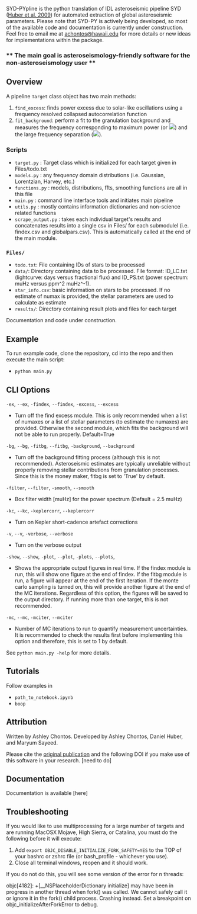 SYD-PYpline is the python translation of IDL asteroseismic pipeline SYD ([Huber et al. 2009](https://ui.adsabs.harvard.edu/abs/2009CoAst.160...74H/abstract)) for automated extraction of global asteroseismic parameters. Please note that SYD-PY is actively being developed, so most of the available code and documentation is currently under construction. Feel free to email me at achontos@hawaii.edu for more details or new ideas for implementations within the package.

### ** The main goal is asteroseismology-friendly software for the non-asteroseismology user **

## Overview

A pipeline `Target` class object has two main methods:

1) `find_excess`: finds power excess due to solar-like oscillations using a frequency resolved collapsed autocorrelation function
2) `fit_background`: perform a fit to the granulation background and measures the frequency corresponding to maximum power (or <img src="https://latex.codecogs.com/gif.latex?\nu_{\mathrm{max}}" />) and the large frequency separation (<img src="https://latex.codecogs.com/gif.latex?\Delta\nu " />).

### Scripts
- `target.py` : Target class which is initialized for each target given in Files/todo.txt
- `models.py` : any frequency domain distributions (i.e. Gaussian, Lorentzian, Harvey, etc.)
- `functions.py` : models, distributions, ffts, smoothing functions are all in this file
- `main.py` : command line interface tools and initiates main pipeline 
- `utils.py` : mostly contains information dictionaries and non-science related functions
- `scrape_output.py` : takes each individual target's results and concatenates results into a single csv in Files/ for each submodulel (i.e. findex.csv and globalpars.csv). This is automatically called at the end of the main module.

### `Files/`

- `todo.txt`: File containing IDs of stars to be processed 
- `data/`: Directory containing data to be processed. File format: ID_LC.txt (lightcurve: days versus fractional flux) and ID_PS.txt (power spectrum: muHz versus ppm^2 muHz^-1). 
- `star_info.csv`: basic information on stars to be processed. If no estimate of numax is provided, the stellar parameters are used to calculate as estimate
- `results/`: Directory containing result plots and files for each target

Documentation and code under construction.

## Example

To run example code, clone the repository, cd into the repo and then execute the main script:

- `python main.py` 

## CLI Options

`-ex`, `--ex`, `-findex`, `--findex`, `-excess`, `--excess`
- Turn off the find excess module. This is only recommended when a list of numaxes or a list of stellar parameters (to estimate the numaxes) are provided. Otherwise the second module, which fits the background will not be able to run properly. Default=True

`-bg`, `--bg`, `-fitbg`, `--fitbg`, `-background`, `--background`
- Turn off the background fitting process (although this is not recommended). Asteroseismic estimates are typically unreliable without properly removing stellar contributions from granulation processes. Since this is the money maker, fitbg is set to 'True' by default.

`-filter`, `--filter`, `-smooth`, `--smooth`
- Box filter width [muHz] for the power spectrum (Default = 2.5 muHz)

`-kc`, `--kc`, `-keplercorr`, `--keplercorr`
- Turn on Kepler short-cadence artefact corrections

`-v`, `--v`, `-verbose`, `--verbose`
- Turn on the verbose output

`-show`, `--show`, `-plot`, `--plot`, `-plots`, `--plots`,
- Shows the appropriate output figures in real time. If the findex module is run, this will show one figure at the end of findex. If the fitbg module is run, a figure will appear at the end of the first iteration. If the monte carlo sampling is turned on, this will provide another figure at the end of the MC iterations. Regardless of this option, the figures will be saved to the output directory. If running more than one target, this is not recommended. 

`-mc`, `--mc`, `-mciter`, `--mciter`
- Number of MC iterations to run to quantify measurement uncertainties. It is recommended to check the results first before implementing this option and therefore, this is set to 1 by default.

See `python main.py -help` for more details.

## Tutorials 

Follow examples in

- `path_to_notebook.ipynb`
- `boop`

## Attribution

Written by Ashley Chontos. Developed by Ashley Chontos, Daniel Huber, and Maryum Sayeed. 

Please cite the [original publication](https://ui.adsabs.harvard.edu/abs/2009CoAst.160...74H/abstract) and the following DOI if you make use of this software in your research.
[need to do]

## Documentation

Documentation is available [here]

## Troubleshooting

If you would like to use multiprocessing for a large number of targets and are running MacOSX Mojave, High Sierra, or Catalina, you must do the following before it will execute:

1) Add `export OBJC_DISABLE_INITIALIZE_FORK_SAFETY=YES` to the TOP of your bashrc or zshrc file (or bash_profile - whichever you use).
2) Close all terminal windows, reopen and it should work.

If you do not do this, you will see some version of the error for n threads:

objc[4182]: +[__NSPlaceholderDictionary initialize] may have been in progress in another thread when fork() was called. We cannot safely call it or ignore it in the fork() child process. Crashing instead. Set a breakpoint on objc_initializeAfterForkError to debug.
